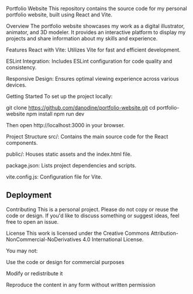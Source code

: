 Portfolio Website
This repository contains the source code for my personal portfolio website, built using React and Vite.

Overview
The portfolio website showcases my work as a digital illustrator, animator, and 3D modeler. It provides an interactive platform to display my projects and share information about my skills and experience.

Features
React with Vite: Utilizes Vite for fast and efficient development.

ESLint Integration: Includes ESLint configuration for code quality and consistency.

Responsive Design: Ensures optimal viewing experience across various devices.

Getting Started
To set up the project locally:

git clone https://github.com/danodine/portfolio-website.git
cd portfolio-website
npm install
npm run dev

Then open http://localhost:3000 in your browser.

Project Structure
src/: Contains the main source code for the React components.

public/: Houses static assets and the index.html file.

package.json: Lists project dependencies and scripts.

vite.config.js: Configuration file for Vite.

Deployment
--------------

Contributing
This is a personal project. Please do not copy or reuse the code or design. If you'd like to discuss something or suggest ideas, feel free to open an issue.

License
This work is licensed under the Creative Commons Attribution-NonCommercial-NoDerivatives 4.0 International License.

You may not:

Use the code or design for commercial purposes

Modify or redistribute it

Reproduce the content in any form without written permission
